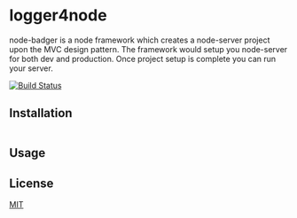 # logger4node

node-badger is a node framework which creates a node-server project upon the MVC design pattern. The framework would setup you node-server for both dev and production. Once project setup is complete you can run your server.

[![Build Status](https://api.travis-ci.org/johnakhilomen/node-badger.svg?branch=master)](https://travis-ci.org/github/johnakhilomen/node-badger)

## Installation

```bash

```

## Usage


## License
[MIT](https://choosealicense.com/licenses/mit/)




